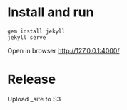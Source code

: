 # Install and run

```
gem install jekyll
jekyll serve
```

Open in browser http://127.0.0.1:4000/

# Release

Upload _site to S3 <BUCKET NAME>
